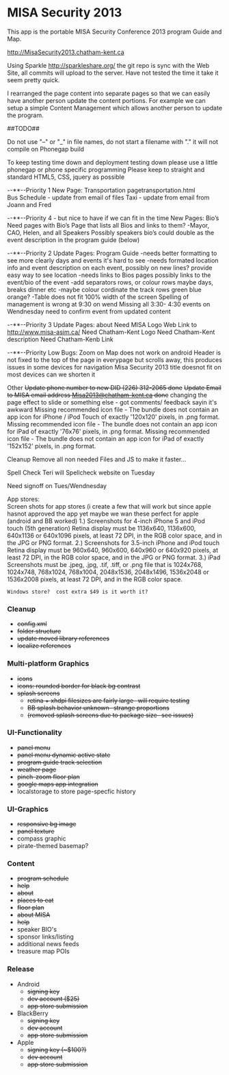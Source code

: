 MISA Security 2013
==================

This app is the portable MISA Security Conference 2013 program Guide and Map.


http://MisaSecurity2013.chatham-kent.ca

Using Sparkle http://sparkleshare.org/ the git repo is sync with the Web Site, all commits will upload to the server.
Have not tested the time it take it seem pretty quick.

I rearranged the page content into separate pages so that we can easily have another person update the content portions.
For example we can setup a simple Content Management which allows another person to update the program.


##TODO##

Do not use "–" or "_" in file names, do not start a filename with "."
it will not compile on Phonegap build

To keep testing time down and deployment testing down please use a little phonegap or phone specific programming
Please keep to straight and standard HTML5, CSS, jquery as possible

--**--Priority 1
New Page: Transportation pagetransportation.html  
	Bus Schedule - update from email of files
	Taxi - update from email from Joann and Fred

	
--**--Priority 4 - but nice to have if we can fit in the time
New Pages: Bio’s
	Need pages with Bio’s
	Page that lists all Bios and links to them?
	-Mayor, CAO, Helen, and all Speakers
	Possibly speakers bio’s could double as the event description in the program guide (below)

	
--**--Priority 2
Update Pages: Program Guide
	-needs better formatting to see more clearly days and events it's hard to see
	-needs formated location info and event description on each event, possibly on new lines?
		provide easy way to see location 
	-needs links to Bios pages possibly links to the event/bio of the event
	-add separators rows, or colour rows maybe days, breaks dinner etc
	-maybe colour cordinate the track rows green blue orange?
	-Table does not fit 100% width of the screen
	Spelling of management is wrong at 9:30 on wend
	Missing all 3:30- 4:30 events on Wendnesday
	need to confirm event from updated content

	
	
--**--Priority 3
Update Pages: about
	Need MISA Logo
	Web Link to http://www.misa-asim.ca/
	Need Chatham-Kent Logo
	Need Chatham-Kent description
	Need Chatham-Kenb Link

	
--**--Priority Low
Bugs:
	Zoom on Map does not work on android
	Header is not fixed to the top of the page in everypage but scrolls away, this produces issues in some devices for navigation
	Misa Security 2013 title doesnot fit on most devices can we shorten it

	
	
Other
	~~Update phone number to new DID (226) 312-2065 done~~
	~~Update Email to MISA email address Misa2013@chatham-kent.ca done~~
	changing the page effect to slide or something else - got comments/ feedback sayin it's awkward
	Missing recommended icon file - The bundle does not contain an app icon for iPhone / iPod Touch of exactly '120x120' pixels, in .png format. 
	Missing recommended icon file - The bundle does not contain an app icon for iPad of exactly '76x76' pixels, in .png format. 
	Missing recommended icon file - The bundle does not contain an app icon for iPad of exactly '152x152' pixels, in .png format. 


Cleanup
		Remove all non needed Files and JS to make it faster...


Spell Check
		Teri will Spellcheck website on Tuesday

Need signoff on Tues/Wendnesday
		


App stores:		
	Screen shots for app stores (i create a few that will work but since apple hasnot approved the app yet maybe we wan these perfect for apple (android and BB worked)
	1.)	Screenshots for 4-inch iPhone 5 and iPod touch (5th generation) Retina display must be 1136x640, 1136x600, 640x1136 or 640x1096 pixels, at least 72 DPI, in the RGB color space, and in the JPG or PNG format.
	2.)	Screenshots for 3.5-inch iPhone and iPod touch Retina display must be 960x640, 960x600, 640x960 or 640x920 pixels, at least 72 DPI, in the RGB color space, and in the JPG or PNG format.
	3.)	iPad Screenshots must be .jpeg, .jpg, .tif, .tiff, or .png file that is 1024x768, 1024x748, 768x1024, 768x1004, 2048x1536, 2048x1496, 1536x2048 or 1536x2008 pixels, at least 72 DPI, and in the RGB color space.

	Windows store?  cost extra $49 is it worth it?


### Cleanup ###
- ~~config.xml~~
- ~~folder structure~~
- ~~update moved library references~~
- ~~localize references~~

### Multi-platform Graphics ###
- ~~icons~~
- ~~icons: rounded border for black bg contrast~~
- ~~splash screens~~
    * ~~retina + xhdpi filesizes are fairly large- will require testing~~
    * ~~BB splash behavior unknown- strange proportions~~
	* ~~(removed splash screens due to package size- see issues)~~

### UI-Functionality ###
- ~~panel menu~~
- ~~panel menu dynamic active state~~
- ~~program guide track selection~~
- ~~weather page~~
- ~~pinch-zoom floor plan~~
- ~~google maps app integration~~
- localstorage to store page-specfic history

### UI-Graphics ###
- ~~responsive bg image~~
- ~~panel texture~~
- compass graphic
- pirate-themed basemap?

### Content ###
- ~~program schedule~~
- ~~help~~
- ~~about~~
- ~~places to eat~~
- ~~floor plan~~
- ~~about MISA~~
- ~~help~~
- speaker BIO's
- sponsor links/listing
- additional news feeds
- treasure map POIs

### Release ###
- Android
	* ~~signing key~~
	* ~~dev account ($25)~~
	* ~~app store submission~~
- BlackBerry
	* ~~signing key~~
	* ~~dev account~~
	* ~~app store submission~~
- Apple
	* ~~signing key (~$100?)~~
	* ~~dev account~~
	* ~~app store submission~~
